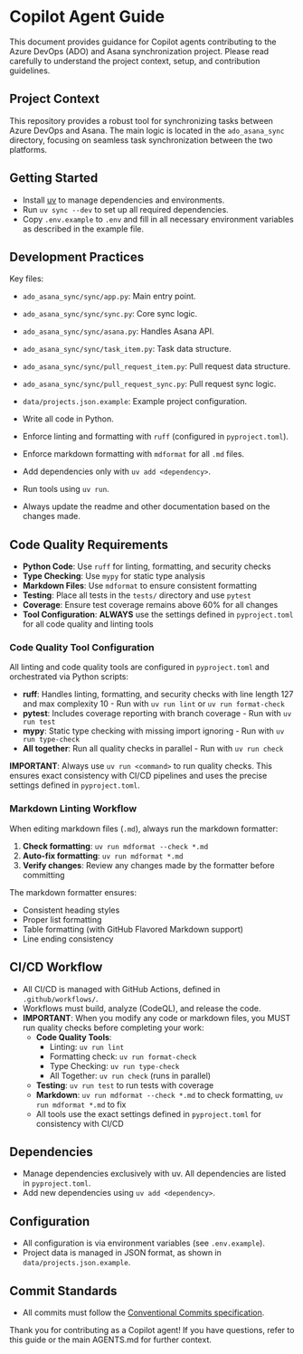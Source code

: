 # Copilot Agent Guide

This document provides guidance for Copilot agents contributing to the Azure DevOps (ADO) and Asana synchronization project. Please read carefully to understand the project context, setup, and contribution guidelines.

## Project Context

This repository provides a robust tool for synchronizing tasks between Azure DevOps and Asana. The main logic is located in the `ado_asana_sync` directory, focusing on seamless task synchronization between the two platforms.

## Getting Started

- Install [uv](https://docs.astral.sh/uv/) to manage dependencies and environments.
- Run `uv sync --dev` to set up all required dependencies.
- Copy `.env.example` to `.env` and fill in all necessary environment variables as described in the example file.

## Development Practices

Key files:

- `ado_asana_sync/sync/app.py`: Main entry point.
- `ado_asana_sync/sync/sync.py`: Core sync logic.
- `ado_asana_sync/sync/asana.py`: Handles Asana API.
- `ado_asana_sync/sync/task_item.py`: Task data structure.
- `ado_asana_sync/sync/pull_request_item.py`: Pull request data structure.
- `ado_asana_sync/sync/pull_request_sync.py`: Pull request sync logic.
- `data/projects.json.example`: Example project configuration.

- Write all code in Python.
- Enforce linting and formatting with `ruff` (configured in `pyproject.toml`).
- Enforce markdown formatting with `mdformat` for all `.md` files.
- Add dependencies only with `uv add <dependency>`.
- Run tools using `uv run`.
- Always update the readme and other documentation based on the changes made.

## Code Quality Requirements

- **Python Code**: Use `ruff` for linting, formatting, and security checks
- **Type Checking**: Use `mypy` for static type analysis
- **Markdown Files**: Use `mdformat` to ensure consistent formatting
- **Testing**: Place all tests in the `tests/` directory and use `pytest`
- **Coverage**: Ensure test coverage remains above 60% for all changes
- **Tool Configuration**: **ALWAYS** use the settings defined in `pyproject.toml` for all code quality and linting tools

### Code Quality Tool Configuration

All linting and code quality tools are configured in `pyproject.toml` and orchestrated via Python scripts:

- **ruff**: Handles linting, formatting, and security checks with line length 127 and max complexity 10 - Run with `uv run lint` or `uv run format-check`
- **pytest**: Includes coverage reporting with branch coverage - Run with `uv run test`
- **mypy**: Static type checking with missing import ignoring - Run with `uv run type-check`
- **All together**: Run all quality checks in parallel - Run with `uv run check`

**IMPORTANT**: Always use `uv run <command>` to run quality checks. This ensures exact consistency with CI/CD pipelines and uses the precise settings defined in `pyproject.toml`.

### Markdown Linting Workflow

When editing markdown files (`.md`), always run the markdown formatter:

1. **Check formatting**: `uv run mdformat --check *.md`
1. **Auto-fix formatting**: `uv run mdformat *.md`
1. **Verify changes**: Review any changes made by the formatter before committing

The markdown formatter ensures:

- Consistent heading styles
- Proper list formatting
- Table formatting (with GitHub Flavored Markdown support)
- Line ending consistency

## CI/CD Workflow

- All CI/CD is managed with GitHub Actions, defined in `.github/workflows/`.
- Workflows must build, analyze (CodeQL), and release the code.
- **IMPORTANT**: When you modify any code or markdown files, you MUST run quality checks before completing your work:
  - **Code Quality Tools**:
    - Linting: `uv run lint`
    - Formatting check: `uv run format-check`
    - Type Checking: `uv run type-check`
    - All Together: `uv run check` (runs in parallel)
  - **Testing**: `uv run test` to run tests with coverage
  - **Markdown**: `uv run mdformat --check *.md` to check formatting, `uv run mdformat *.md` to fix
  - All tools use the exact settings defined in `pyproject.toml` for consistency with CI/CD

## Dependencies

- Manage dependencies exclusively with uv. All dependencies are listed in `pyproject.toml`.
- Add new dependencies using `uv add <dependency>`.

## Configuration

- All configuration is via environment variables (see `.env.example`).
- Project data is managed in JSON format, as shown in `data/projects.json.example`.

## Commit Standards

- All commits must follow the [Conventional Commits specification](https://www.conventionalcommits.org/).

Thank you for contributing as a Copilot agent! If you have questions, refer to this guide or the main AGENTS.md for further context.
